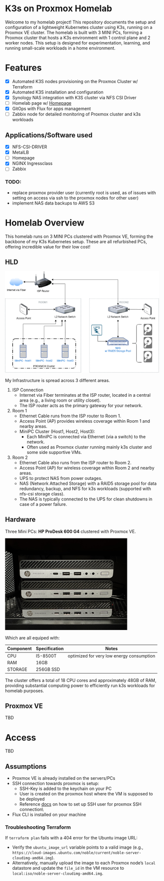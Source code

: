 # K3s on Proxmox Homelab

Welcome to my homelab project! This repository documents the setup and configuration of a lightweight Kubernetes cluster using K3s, running on a Proxmox VE cluster. The homelab is built with 3 MINI PCs, forming a Proxmox cluster that hosts a K3s environment with 1 control plane and 2 worker nodes. This setup is designed for experimentation, learning, and running small-scale workloads in a home environment.

# Features

- [x] Automated K3S nodes provisioning on the Proxmox Cluster w/ Terraform
- [x] Automated K3S installation and configuration
- [x] Synology NAS integration with K3S cluster via NFS CSI Driver
- [ ] Homelab page w/ [Homepage](https://gethomepage.dev/)
- [x] GitOps with Flux for apps management
- [ ] Zabbix node for detailed monitoring of Proxmox cluster and k3s workloads
  
## Applications/Software used

- [x] NFS-CSI-DRIVER
- [x] MetalLB
- [ ] Homepage
- [x] NGINX Ingressclass
- [ ] Zabbix

### TODO:

- replace proxmox provider user (currently root is used, as of issues with setting on access via ssh to the proxmox nodes for other user)
- implement NAS data backups to AWS S3

# Homelab Overview

This homelab runs on 3 MINI PCs clustered with Proxmox VE, forming the backbone of my K3s Kubernetes setup. These are all refurbished PCs, offering incredible value for their low cost!

## HLD

<img src="img/homelab-hld.png" alt="drawing" width="600"/>

My Infrastructure is spread across 3 different areas.

1. ISP Connection
    - Internet via Fiber terminates at the ISP router, located in a central area (e.g., a living room or utility closet).
    - The ISP router acts as the primary gateway for your network.
2. Room 1
    - Ethernet Cable runs from the ISP router to Room 1.
    - Access Point (AP) provides wireless coverage within Room 1 and nearby areas.
    - MiniPC Cluster (Host1, Host2, Host3):
        - Each MiniPC is connected via Ethernet (via a switch) to the network.
        - Often used as Proxmox cluster running mainly k3s cluster and some side supportive VMs.
3. Room 2
    - Ethernet Cable also runs from the ISP router to Room 2.
    - Access Point (AP) for wireless coverage within Room 2 and nearby areas.
    - UPS to protect NAS from power outages.
    - NAS (Network Attached Storage) with a RAID5 storage pool for data redundancy, backup, and NFS for k3s workloads (supported with nfs-csi storage class).
    - The NAS is typically connected to the UPS for clean shutdowns in case of a power failure.

## Hardware

Three Mini PCs: **HP ProDesk 600 G4** clustered with Proxmox VE.

<img src="img/prodesk-cluster.jpg" alt="drawing" width="400"/>

Which are all equiped with:

| Component | Specification | Notes                                     |
|-----------|---------------|-------------------------------------------|
| CPU       | I5-8500T      | optimized for very low energy consumption |
| RAM       | 16GB          |                                           |
| STORAGE   | 256GB SSD     |                                           |

The cluster offers a total of 18 CPU cores and approximately 48GB of RAM, providing substantial computing power to efficiently run k3s workloads for homelab purposes.

## Proxmox VE

TBD

# Access

TBD

## Assumptions

- Proxmox VE is already installed on the servers/PCs
- SSH connection towards proxmox is setup:
    - SSH-Key is added to the keychain on your PC
    - User is created on the proxmox host where the VM is supposed to be deployed
    - Reference [docs](https://registry.terraform.io/providers/bpg/proxmox/latest/docs#ssh-user) on how to set up SSH user for proxmox SSH connection\
- Flux CLI is installed on your machine

### Troubleshooting Terraform

If `terraform plan` fails with a 404 error for the Ubuntu image URL:
- Verify the `ubuntu_image_url` variable points to a valid image (e.g., `https://cloud-images.ubuntu.com/noble/current/noble-server-cloudimg-amd64.img`).
- Alternatively, manually upload the image to each Proxmox node’s `local` datastore and update the `file_id` in the VM resource to `local:iso/noble-server-cloudimg-amd64.img`.
